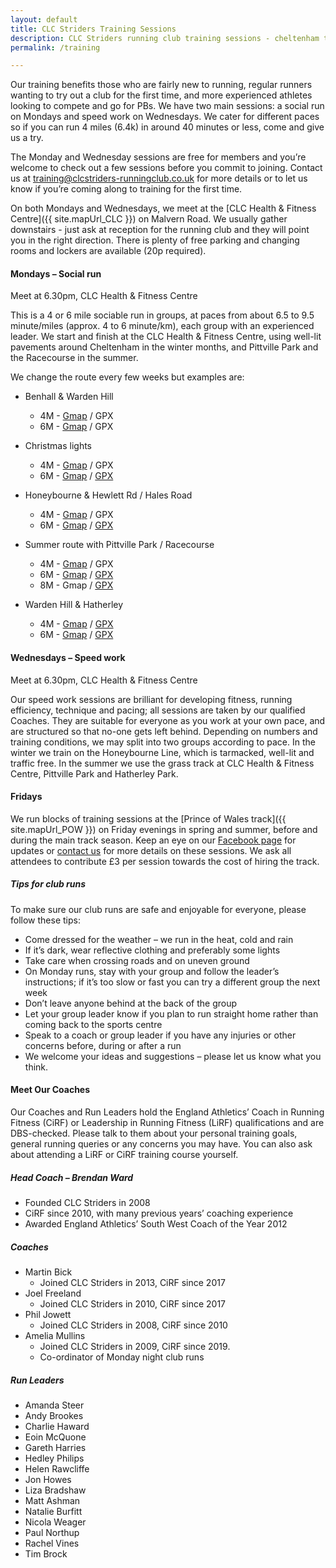 ```yaml
---
layout: default
title: CLC Striders Training Sessions
description: CLC Striders running club training sessions - cheltenham training sessions maps and gpx
permalink: /training

---
```


Our training benefits those who are fairly new to running, regular runners wanting to try out a club for the first time, and more experienced athletes looking to compete and go for PBs. We have two main sessions: a social run on Mondays and speed work on Wednesdays. We cater for different paces so if you can run 4 miles (6.4k) in around 40 minutes or less, come and give us a try.  

The Monday and Wednesday sessions are free for members and you’re welcome to check out a few sessions before you commit to joining.  Contact us at <training@clcstriders-runningclub.co.uk> for more details or to let us know if you’re coming along to training for the first time.  

On both Mondays and Wednesdays, we meet at the [CLC Health & Fitness Centre]({{ site.mapUrl_CLC }}) on Malvern Road. We usually gather downstairs - just ask at reception for the running club and they will point you in the right direction.  There is plenty of free parking and changing rooms and lockers are available (20p required).

#### Mondays – Social run

Meet at 6.30pm, CLC Health & Fitness Centre

This is a 4 or 6 mile sociable run in groups, at paces from about 6.5 to 9.5 minute/miles (approx. 4 to 6 minute/km), each group with an experienced leader. We start and finish at the CLC Health & Fitness Centre, using well-lit pavements around Cheltenham in the winter months, and Pittville Park and the Racecourse in the summer.

We change the route every few weeks but examples are:

- Benhall & Warden Hill
  - 4M - [Gmap](https://www.gmap-pedometer.com/?r=7304693) / GPX
  - 6M - [Gmap](https://www.gmap-pedometer.com/?r=7305262) / GPX

- Christmas lights
  - 4M - [Gmap](https://www.gmap-pedometer.com/?r=7428607) / GPX
  - 6M - [Gmap](https://www.gmap-pedometer.com/?r=7428605) / [GPX](assets/gpx/6m_Christmas_Lights.gpx)

- Honeybourne & Hewlett Rd / Hales Road
  - 4M - [Gmap](https://www.gmap-pedometer.com/?r=7336512) / GPX
  - 6M - [Gmap](https://www.gmap-pedometer.com/?r=7333921) / [GPX](assets/gpx/6m_Honeybourne_Hewlett_Hales.gpx)

- Summer route with Pittville Park / Racecourse
  - 4M - [Gmap](https://www.gmap-pedometer.com/?r=6584237) / GPX
  - 6M - [Gmap](https://www.gmap-pedometer.com/?r=6584229) / [GPX](6m_Summer_Route_Pittville_Park_Racecourse.gpx)
  - 8M - Gmap / [GPX](8m_Summer_Route_Pittville_Park_Racecourse.gpx)

- Warden Hill & Hatherley
  - 4M - [Gmap](https://www.gmap-pedometer.com/?r=6085072) / [GPX](assets/gpx/4m_Warden_Hill_Hatherley.gpx)
  - 6M - [Gmap](https://www.gmap-pedometer.com/?r=6085063) / [GPX](assets/gpx/6m_Warden_Hill_Hatherley.gpx)

#### Wednesdays – Speed work

Meet at 6.30pm, CLC Health & Fitness Centre

Our speed work sessions are brilliant for developing fitness, running efficiency, technique and pacing; all sessions are taken by our qualified Coaches.  They are suitable for everyone as you work at your own pace, and are structured so that no-one gets left behind.  Depending on numbers and training conditions, we may split into two groups according to pace.  In the winter we train on the Honeybourne Line, which is tarmacked, well-lit and traffic free.  In the summer we use the grass track at CLC Health & Fitness Centre, Pittville Park and Hatherley Park.

#### Fridays

We run blocks of training sessions at the [Prince of Wales track]({{ site.mapUrl_POW }}) on Friday evenings in spring and summer, before and during the main track season.  Keep an eye on our [Facebook page]({{site.facebook}}) for updates or [contact us](/contact) for more details on these sessions.  We ask all attendees to contribute £3 per session towards the cost of hiring the track.

##### Tips for club runs

To make sure our club runs are safe and enjoyable for everyone, please follow these tips:

- Come dressed for the weather – we run in the heat, cold and rain
- If it’s dark, wear reflective clothing and preferably some lights
- Take care when crossing roads and on uneven ground
- On Monday runs, stay with your group and follow the leader’s instructions; if it’s too slow or fast you can try a different group the next week
- Don’t leave anyone behind at the back of the group
- Let your group leader know if you plan to run straight home rather than coming back to the sports centre
- Speak to a coach or group leader if you have any injuries or other concerns before, during or after a run
- We welcome your ideas and suggestions – please let us know what you think.

#### Meet Our Coaches

Our Coaches and Run Leaders hold the England Athletics’ Coach in Running Fitness (CiRF) or Leadership in Running Fitness (LiRF) qualifications and are DBS-checked.  Please talk to them about your personal training goals, general running queries or any concerns you may have.  You can also ask about attending a LiRF or CiRF training course yourself.

##### Head Coach – Brendan Ward

- Founded CLC Striders in 2008
- CiRF since 2010, with many previous years’ coaching experience
- Awarded England Athletics’ South West Coach of the Year 2012

##### Coaches

- Martin Bick
  - Joined CLC Striders in 2013, CiRF since 2017
- Joel Freeland
  - Joined CLC Striders in 2010, CiRF since 2017
- Phil Jowett
  - Joined CLC Striders in 2008, CiRF since 2010
- Amelia Mullins
  - Joined CLC Striders in 2009, CiRF since 2019.  
  - Co-ordinator of Monday night club runs

##### Run Leaders

- Amanda Steer
- Andy Brookes
- Charlie Haward
- Eoin McQuone
- Gareth Harries
- Hedley Philips
- Helen Rawcliffe
- Jon Howes
- Liza Bradshaw
- Matt Ashman
- Natalie Burfitt
- Nicola Weager
- Paul Northup
- Rachel Vines
- Tim Brock
